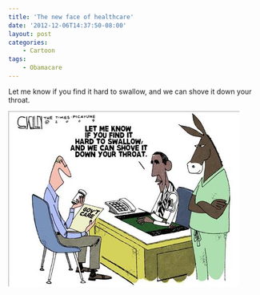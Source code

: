 ```yaml
---
title: 'The new face of healthcare'
date: '2012-12-06T14:37:50-08:00'
layout: post
categories:
    - Cartoon
tags:
    - Obamacare
---
```


Let me know if you find it hard to swallow, and we can shove it down your throat.

![The new face of healthcare](/assets/img/2012/12/20100406-obamacare.jpg)
